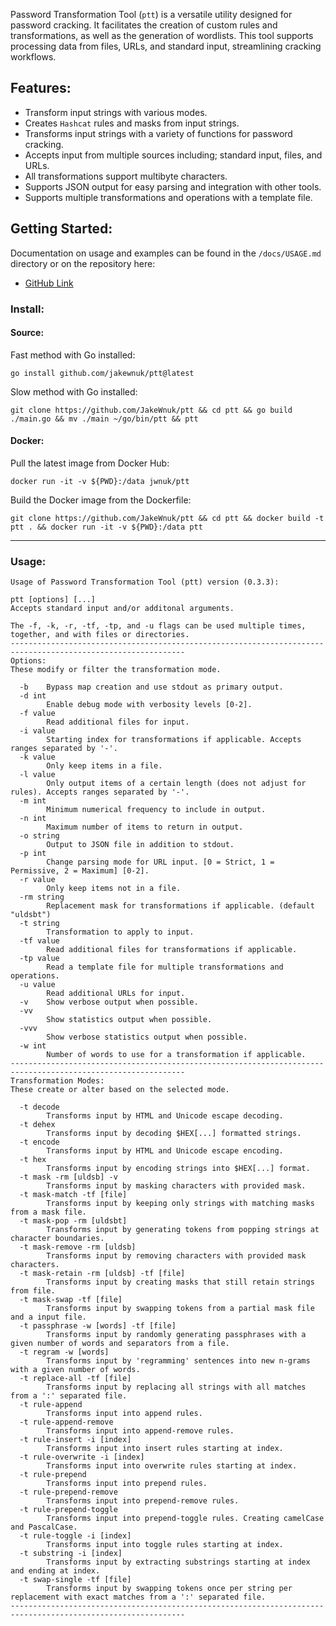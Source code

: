  Password Transformation Tool (`ptt`) is a versatile utility designed for password cracking. It facilitates the creation of custom rules and transformations, as well as the generation of wordlists. This tool supports processing data from files, URLs, and standard input, streamlining cracking workflows.

## Features:
- Transform input strings with various modes.
- Creates `Hashcat` rules and masks from input strings.
- Transforms input strings with a variety of functions for password cracking.
- Accepts input from multiple sources including; standard input, files, and URLs.
- All transformations support multibyte characters.
- Supports JSON output for easy parsing and integration with other tools.
- Supports multiple transformations and operations with a template file.

## Getting Started:

Documentation on usage and examples can be found in the `/docs/USAGE.md` directory or on the repository here:
- [GitHub Link](https://github.com/JakeWnuk/ptt/tree/main/docs/USAGE.md)

### Install:

#### Source:
Fast method with Go installed:
```
go install github.com/jakewnuk/ptt@latest
```
Slow method with Go installed:
```
git clone https://github.com/JakeWnuk/ptt && cd ptt && go build ./main.go && mv ./main ~/go/bin/ptt && ptt
```

#### Docker:
Pull the latest image from Docker Hub:
```
docker run -it -v ${PWD}:/data jwnuk/ptt
``` 
Build the Docker image from the Dockerfile:
```
git clone https://github.com/JakeWnuk/ptt && cd ptt && docker build -t ptt . && docker run -it -v ${PWD}:/data ptt
```

---

### Usage:
```
Usage of Password Transformation Tool (ptt) version (0.3.3):

ptt [options] [...]
Accepts standard input and/or additonal arguments.

The -f, -k, -r, -tf, -tp, and -u flags can be used multiple times, together, and with files or directories.
-------------------------------------------------------------------------------------------------------------
Options:
These modify or filter the transformation mode.

  -b    Bypass map creation and use stdout as primary output.
  -d int
        Enable debug mode with verbosity levels [0-2].
  -f value
        Read additional files for input.
  -i value
        Starting index for transformations if applicable. Accepts ranges separated by '-'.
  -k value
        Only keep items in a file.
  -l value
        Only output items of a certain length (does not adjust for rules). Accepts ranges separated by '-'.
  -m int
        Minimum numerical frequency to include in output.
  -n int
        Maximum number of items to return in output.
  -o string
        Output to JSON file in addition to stdout.
  -p int
        Change parsing mode for URL input. [0 = Strict, 1 = Permissive, 2 = Maximum] [0-2].
  -r value
        Only keep items not in a file.
  -rm string
        Replacement mask for transformations if applicable. (default "uldsbt")
  -t string
        Transformation to apply to input.
  -tf value
        Read additional files for transformations if applicable.
  -tp value
        Read a template file for multiple transformations and operations.
  -u value
        Read additional URLs for input.
  -v    Show verbose output when possible.
  -vv
        Show statistics output when possible.
  -vvv
        Show verbose statistics output when possible.
  -w int
        Number of words to use for a transformation if applicable.
-------------------------------------------------------------------------------------------------------------
Transformation Modes:
These create or alter based on the selected mode.

  -t decode
        Transforms input by HTML and Unicode escape decoding.
  -t dehex
        Transforms input by decoding $HEX[...] formatted strings.
  -t encode
        Transforms input by HTML and Unicode escape encoding.
  -t hex
        Transforms input by encoding strings into $HEX[...] format.
  -t mask -rm [uldsb] -v
        Transforms input by masking characters with provided mask.
  -t mask-match -tf [file]
        Transforms input by keeping only strings with matching masks from a mask file.
  -t mask-pop -rm [uldsbt]
        Transforms input by generating tokens from popping strings at character boundaries.
  -t mask-remove -rm [uldsb]
        Transforms input by removing characters with provided mask characters.
  -t mask-retain -rm [uldsb] -tf [file]
        Transforms input by creating masks that still retain strings from file.
  -t mask-swap -tf [file]
        Transforms input by swapping tokens from a partial mask file and a input file.
  -t passphrase -w [words] -tf [file]
        Transforms input by randomly generating passphrases with a given number of words and separators from a file.
  -t regram -w [words]
        Transforms input by 'regramming' sentences into new n-grams with a given number of words.
  -t replace-all -tf [file]
        Transforms input by replacing all strings with all matches from a ':' separated file.
  -t rule-append
        Transforms input into append rules.
  -t rule-append-remove
        Transforms input into append-remove rules.
  -t rule-insert -i [index]
        Transforms input into insert rules starting at index.
  -t rule-overwrite -i [index]
        Transforms input into overwrite rules starting at index.
  -t rule-prepend
        Transforms input into prepend rules.
  -t rule-prepend-remove
        Transforms input into prepend-remove rules.
  -t rule-prepend-toggle
        Transforms input into prepend-toggle rules. Creating camelCase and PascalCase.
  -t rule-toggle -i [index]
        Transforms input into toggle rules starting at index.
  -t substring -i [index]
        Transforms input by extracting substrings starting at index and ending at index.
  -t swap-single -tf [file]
        Transforms input by swapping tokens once per string per replacement with exact matches from a ':' separated file.
-------------------------------------------------------------------------------------------------------------
```
